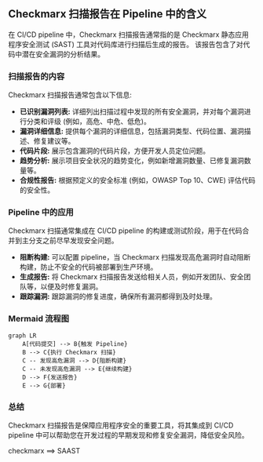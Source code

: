 ## Checkmarx 扫描报告在 Pipeline 中的含义

在 CI/CD pipeline 中，Checkmarx 扫描报告通常指的是 Checkmarx 静态应用程序安全测试 (SAST) 工具对代码库进行扫描后生成的报告。 该报告包含了对代码中潜在安全漏洞的分析结果。

### 扫描报告的内容

Checkmarx 扫描报告通常包含以下信息:

* **已识别漏洞列表:** 详细列出扫描过程中发现的所有安全漏洞，并对每个漏洞进行分类和评级 (例如，高危、中危、低危)。
* **漏洞详细信息:**  提供每个漏洞的详细信息，包括漏洞类型、代码位置、漏洞描述、修复建议等。
* **代码片段:**  展示包含漏洞的代码片段，方便开发人员定位问题。
* **趋势分析:**  展示项目安全状况的趋势变化，例如新增漏洞数量、已修复漏洞数量等。
* **合规性报告:**  根据预定义的安全标准 (例如，OWASP Top 10、CWE)  评估代码的安全性。

###  Pipeline 中的应用

Checkmarx 扫描通常集成在 CI/CD pipeline 的构建或测试阶段，用于在代码合并到主分支之前尽早发现安全问题。 

* **阻断构建:**  可以配置 pipeline，当 Checkmarx 扫描发现高危漏洞时自动阻断构建，防止不安全的代码被部署到生产环境。
* **生成报告:**  将 Checkmarx 扫描报告发送给相关人员，例如开发团队、安全团队等，以便及时修复漏洞。
* **跟踪漏洞:**  跟踪漏洞的修复进度，确保所有漏洞都得到及时处理。

###  Mermaid 流程图

```mermaid
graph LR
    A[代码提交] --> B{触发 Pipeline}
    B --> C{执行 Checkmarx 扫描}
    C -- 发现高危漏洞 --> D{阻断构建}
    C -- 未发现高危漏洞 --> E{继续构建}
    D --> F{发送报告}
    E --> G{部署}
```

###  总结

Checkmarx 扫描报告是保障应用程序安全的重要工具，将其集成到 CI/CD pipeline 中可以帮助您在开发过程的早期发现和修复安全漏洞，降低安全风险。 


checkmarx ==> SAAST
